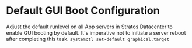 # Default GUI Boot Configuration
Adjust the default runlevel on all App servers in Stratos Datacenter to enable GUI booting by default. It's imperative not to initiate a server reboot after completing this task.
`systemctl set-default graphical.target`
